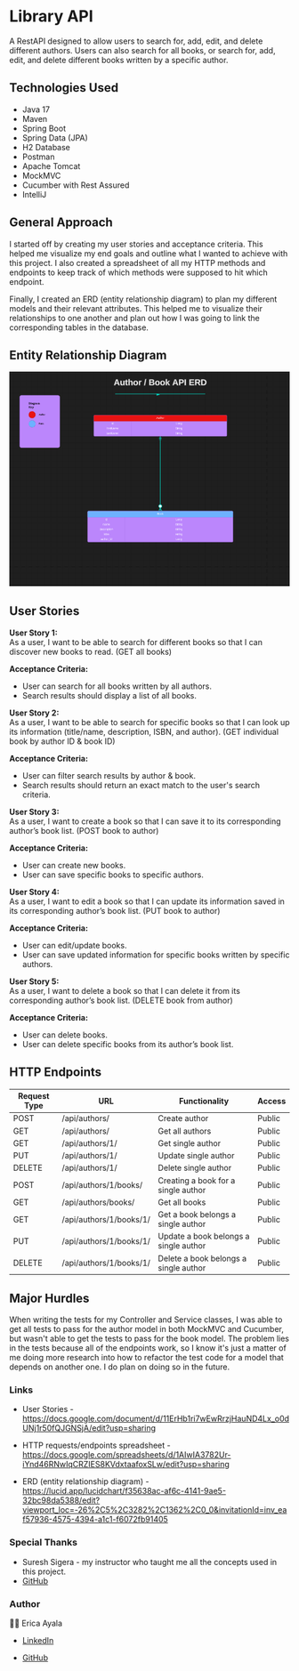 # Library API 

A RestAPI designed to allow users to search for, add, edit, and delete different authors. Users can also search for all books, or search for, add, edit, and delete different books written by a specific author.  

## Technologies Used

* Java 17
* Maven 
* Spring Boot
* Spring Data (JPA)
* H2 Database
* Postman 
* Apache Tomcat 
* MockMVC 
* Cucumber with Rest Assured 
* IntelliJ 



## General Approach

I started off by creating my user stories and acceptance criteria. This helped me visualize my end goals and outline what I wanted to achieve with this project. I also created a spreadsheet of all my HTTP methods and endpoints to keep track of which methods were supposed to hit which endpoint.

Finally, I created an ERD (entity relationship diagram) to plan my different models and their relevant attributes. This helped me to visualize their relationships to one another and plan out how I was going to link the corresponding tables in the database.



## Entity Relationship Diagram 

<img src="./images/AuthorBookERD.png" alt="ERD">



## User Stories 

<b>User Story 1:</b>
<br>
As a user, I want to be able to search for different books so that I can discover new books to read. (GET all books)

<b>Acceptance Criteria:</b>
<br>
* User can search for all books written by all authors.
* Search results should display a list of all books.


<b>User Story 2:</b>
<br>
As a user, I want to be able to search for specific books so that I can look up its information (title/name, description, ISBN, and author). (GET individual book by author ID & book ID)

<b>Acceptance Criteria:</b>
<br>
* User can filter search results by author & book.
* Search results should return an exact match to the user's search criteria.


<b>User Story 3:</b>
<br>
As a user, I want to create a book so that I can save it to its corresponding author’s book list. (POST book to author)

<b>Acceptance Criteria:</b>
<br>
* User can create new books.
* User can save specific books to specific authors.


<b>User Story 4:</b>
<br>
As a user, I want to edit a book so that I can update its information saved in its corresponding author’s book list. (PUT book to author)

<b>Acceptance Criteria:</b>
<br>
* User can edit/update books.
* User can save updated information for specific books written by specific authors.


<b>User Story 5:</b>
<br>
As a user, I want to delete a book so that I can delete it from its corresponding author’s book list. (DELETE book from author)

<b>Acceptance Criteria:</b>
<br>
* User can delete books.
* User can delete specific books from its author’s book list.



## HTTP Endpoints

| Request Type | URL                     | Functionality                         | Access | 
|--------------|-------------------------|---------------------------------------|--------|
| POST         | /api/authors/           | Create author                         | Public |
| GET          | /api/authors/           | Get all authors                       | Public |
| GET          | /api/authors/1/         | Get single author                     | Public |
| PUT          | /api/authors/1/         | Update single author                  | Public |
| DELETE       | /api/authors/1/         | Delete single author                  | Public |
| POST         | /api/authors/1/books/   | Creating a book for a single author   | Public |
| GET          | /api/authors/books/     | Get all books                         | Public |
| GET          | /api/authors/1/books/1/ | Get a book belongs a single author    | Public |
| PUT          | /api/authors/1/books/1/ | Update a book belongs a single author | Public |
| DELETE       | /api/authors/1/books/1/ | Delete a book belongs a single author | Public |



## Major Hurdles

When writing the tests for my Controller and Service classes, I was able to get all tests to pass for the author model in both MockMVC and Cucumber, but wasn't able to get the tests to pass for the book model. The problem lies in the tests because all of the endpoints work, so I know it's just a matter of me doing more research into how to refactor the test code for a model that depends on another one. I do plan on doing so in the future. 



### Links
* User Stories - https://docs.google.com/document/d/11ErHb1ri7wEwRrzjHauND4Lx_o0dUNj1r50fQJGNSjA/edit?usp=sharing

* HTTP requests/endpoints spreadsheet - https://docs.google.com/spreadsheets/d/1AIwIA3782Ur-iYnd46RNwIqCRZIES8KVdxtaafoxSLw/edit?usp=sharing

* ERD (entity relationship diagram) - https://lucid.app/lucidchart/f35638ac-af6c-4141-9ae5-32bc98da5388/edit?viewport_loc=-26%2C5%2C3282%2C1362%2C0_0&invitationId=inv_eaf57936-4575-4394-a1c1-f6072fb91405



### Special Thanks

* Suresh Sigera - my instructor who taught me all the concepts used in this project. 
* [GitHub](https://github.com/sureshmelvinsigera) 



### Author

:woman_technologist: Erica Ayala

* [LinkedIn](https://www.linkedin.com/in/ayalavirtual)

* [GitHub](https://www.github.com/AyalaVirtual) 



